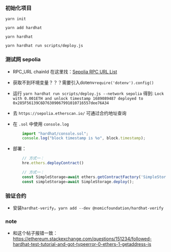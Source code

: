 
### 初始化项目
`yarn init`

`yarn add hardhat`

`yarn hardhat`

`yarn hardhat run scripts/deploy.js`

### 测试网 sepolia
* RPC_URL chainId 在这里找：[Sepolia RPC URL List](https://chainlist.org/chain/11155111)

* 获取不到环境变量？？？需要引入dotenv`require('dotenv').config()`

* 运行 `yarn hardhat run scripts/deploy.js --network sepolia` 得到:
`Lock with 0.001ETH and unlock timestamp 1689089487 deployed to 0x285F56139C6D76309067991010716557dee76A34`

* 去 `https://sepolia.etherscan.io/` 可通过合约地址查询

* 在 `.sol` 中使用 `console.log` 
    ```js
        import "hardhat/console.sol";
        console.log("block timestamp is %o", block.timestamp);
    ```
* 部署：

    ```js
        // 方式一：
        hre.ethers.deployContract()
    ```

    ```js
        // 方式一：
        const SimpleStorage=await ethers.getContractFactory('SimpleStorage')
        const simpleStorage=await SimpleStorage.deploy();
    ```
### 验证合约

* 安装`hardhat-verify`，`yarn add --dev @nomicfoundation/hardhat-verify`
### note

* 和这个帖子报错一致：https://ethereum.stackexchange.com/questions/151234/followed-hardhat-test-tutorial-and-got-typeerror-0-ethers-1-getaddress-is
